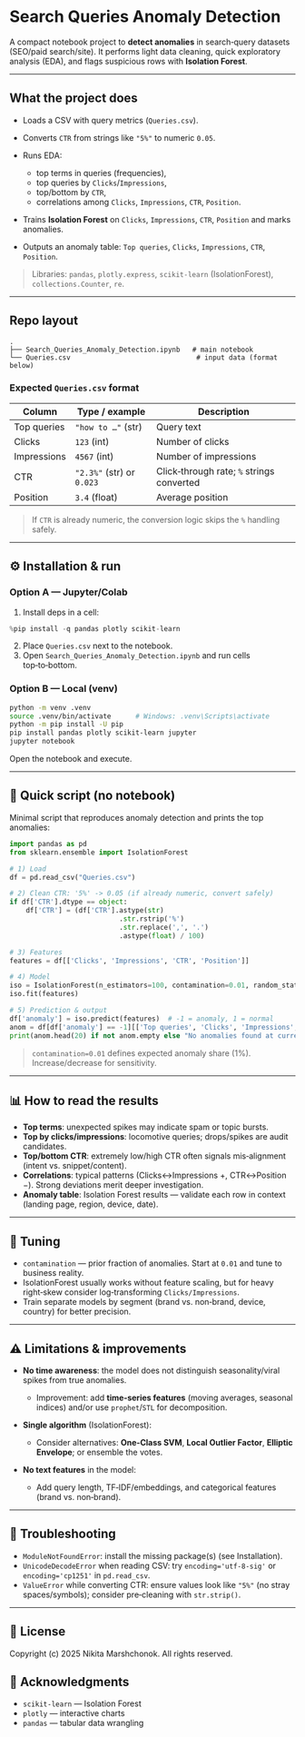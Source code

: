 #  Search Queries Anomaly Detection

A compact notebook project to **detect anomalies** in search‑query datasets (SEO/paid search/site). It performs light data cleaning, quick exploratory analysis (EDA), and flags suspicious rows with **Isolation Forest**.

---

##  What the project does

* Loads a CSV with query metrics (`Queries.csv`).
* Converts `CTR` from strings like `"5%"` to numeric `0.05`.
* Runs EDA:

  * top terms in queries (frequencies),
  * top queries by `Clicks`/`Impressions`,
  * top/bottom by `CTR`,
  * correlations among `Clicks`, `Impressions`, `CTR`, `Position`.
* Trains **Isolation Forest** on `Clicks`, `Impressions`, `CTR`, `Position` and marks anomalies.
* Outputs an anomaly table: `Top queries`, `Clicks`, `Impressions`, `CTR`, `Position`.

> Libraries: `pandas`, `plotly.express`, `scikit-learn` (IsolationForest), `collections.Counter`, `re`.

---

##  Repo layout

```
.
├── Search_Queries_Anomaly_Detection.ipynb   # main notebook
└── Queries.csv                               # input data (format below)
```

### Expected `Queries.csv` format

| Column      | Type / example            | Description                               |
| ----------- | ------------------------- | ----------------------------------------- |
| Top queries | `"how to …"` (str)        | Query text                                |
| Clicks      | `123` (int)               | Number of clicks                          |
| Impressions | `4567` (int)              | Number of impressions                     |
| CTR         | `"2.3%"` (str) or `0.023` | Click‑through rate; `%` strings converted |
| Position    | `3.4` (float)             | Average position                          |

> If `CTR` is already numeric, the conversion logic skips the `%` handling safely.

---

## ⚙️ Installation & run

### Option A — Jupyter/Colab

1. Install deps in a cell:

```python
%pip install -q pandas plotly scikit-learn
```

2. Place `Queries.csv` next to the notebook.
3. Open `Search_Queries_Anomaly_Detection.ipynb` and run cells top‑to‑bottom.

### Option B — Local (venv)

```bash
python -m venv .venv
source .venv/bin/activate      # Windows: .venv\Scripts\activate
python -m pip install -U pip
pip install pandas plotly scikit-learn jupyter
jupyter notebook
```

Open the notebook and execute.

---

## 🧪 Quick script (no notebook)

Minimal script that reproduces anomaly detection and prints the top anomalies:

```python
import pandas as pd
from sklearn.ensemble import IsolationForest

# 1) Load
df = pd.read_csv("Queries.csv")

# 2) Clean CTR: '5%' -> 0.05 (if already numeric, convert safely)
if df['CTR'].dtype == object:
    df['CTR'] = (df['CTR'].astype(str)
                           .str.rstrip('%')
                           .str.replace(',', '.')
                           .astype(float) / 100)

# 3) Features
features = df[['Clicks', 'Impressions', 'CTR', 'Position']]

# 4) Model
iso = IsolationForest(n_estimators=100, contamination=0.01, random_state=42)
iso.fit(features)

# 5) Prediction & output
df['anomaly'] = iso.predict(features)  # -1 = anomaly, 1 = normal
anom = df[df['anomaly'] == -1][['Top queries', 'Clicks', 'Impressions', 'CTR', 'Position']]
print(anom.head(20) if not anom.empty else "No anomalies found at current settings.")
```

> `contamination=0.01` defines expected anomaly share (1%). Increase/decrease for sensitivity.

---

## 📊 How to read the results

* **Top terms**: unexpected spikes may indicate spam or topic bursts.
* **Top by clicks/impressions**: locomotive queries; drops/spikes are audit candidates.
* **Top/bottom CTR**: extremely low/high CTR often signals mis‑alignment (intent vs. snippet/content).
* **Correlations**: typical patterns (Clicks↔Impressions +, CTR↔Position −). Strong deviations merit deeper investigation.
* **Anomaly table**: Isolation Forest results — validate each row in context (landing page, region, device, date).

---

## 🔧 Tuning

* `contamination` — prior fraction of anomalies. Start at `0.01` and tune to business reality.
* IsolationForest usually works without feature scaling, but for heavy right‑skew consider log‑transforming `Clicks/Impressions`.
* Train separate models by segment (brand vs. non‑brand, device, country) for better precision.

---

## ⚠️ Limitations & improvements

* **No time awareness**: the model does not distinguish seasonality/viral spikes from true anomalies.

  * Improvement: add **time‑series features** (moving averages, seasonal indices) and/or use `prophet`/`STL` for decomposition.
* **Single algorithm** (IsolationForest):

  * Consider alternatives: **One‑Class SVM**, **Local Outlier Factor**, **Elliptic Envelope**; or ensemble the votes.
* **No text features** in the model:

  * Add query length, TF‑IDF/embeddings, and categorical features (brand vs. non‑brand).

---

## 🧰 Troubleshooting

* `ModuleNotFoundError`: install the missing package(s) (see Installation).
* `UnicodeDecodeError` when reading CSV: try `encoding='utf-8-sig'` or `encoding='cp1251'` in `pd.read_csv`.
* `ValueError` while converting CTR: ensure values look like `"5%"` (no stray spaces/symbols); consider pre‑cleaning with `str.strip()`.

---

## 📄 License

Copyright (c) 2025 Nikita Marshchonok. All rights reserved.


## 🙏 Acknowledgments

* `scikit-learn` — Isolation Forest
* `plotly` — interactive charts
* `pandas` — tabular data wrangling
